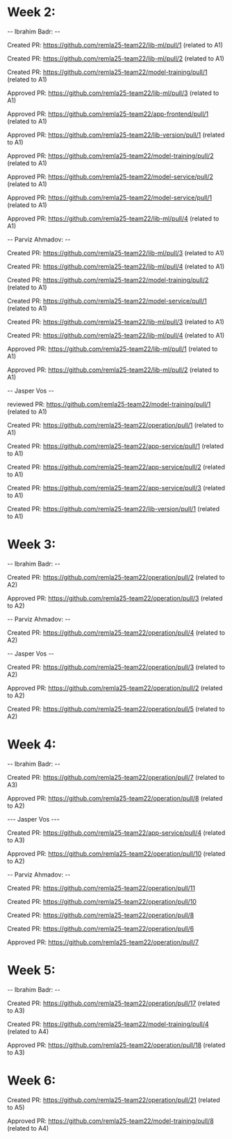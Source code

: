 # Week 2:

-- Ibrahim Badr: --

Created PR: https://github.com/remla25-team22/lib-ml/pull/1  (related to A1)

Created PR: https://github.com/remla25-team22/lib-ml/pull/2  (related to A1)

Created PR: https://github.com/remla25-team22/model-training/pull/1  (related to A1)

Approved PR: https://github.com/remla25-team22/lib-ml/pull/3  (related to A1)

Approved PR: https://github.com/remla25-team22/app-frontend/pull/1  (related to A1)

Approved PR: https://github.com/remla25-team22/lib-version/pull/1  (related to A1)

Approved PR: https://github.com/remla25-team22/model-training/pull/2  (related to A1)

Approved PR: https://github.com/remla25-team22/model-service/pull/2  (related to A1)

Approved PR: https://github.com/remla25-team22/model-service/pull/1  (related to A1)

Approved PR: https://github.com/remla25-team22/lib-ml/pull/4  (related to A1)



-- Parviz Ahmadov: --

Created PR: https://github.com/remla25-team22/lib-ml/pull/3  (related to A1)

Created PR: https://github.com/remla25-team22/lib-ml/pull/4  (related to A1)

Created PR: https://github.com/remla25-team22/model-training/pull/2  (related to A1)

Created PR: https://github.com/remla25-team22/model-service/pull/1  (related to A1)

Created PR: https://github.com/remla25-team22/lib-ml/pull/3  (related to A1)

Created PR: https://github.com/remla25-team22/lib-ml/pull/4  (related to A1)

Approved PR: https://github.com/remla25-team22/lib-ml/pull/1  (related to A1)

Approved PR: https://github.com/remla25-team22/lib-ml/pull/2  (related to A1)


-- Jasper Vos --

reviewed PR: https://github.com/remla25-team22/model-training/pull/1  (related to A1)

Created PR: https://github.com/remla25-team22/operation/pull/1  (related to A1)

Created PR: https://github.com/remla25-team22/app-service/pull/1  (related to A1)

Created PR: https://github.com/remla25-team22/app-service/pull/2  (related to A1)

Created PR: https://github.com/remla25-team22/app-service/pull/3  (related to A1)

Created PR: https://github.com/remla25-team22/lib-version/pull/1  (related to A1)

# Week 3:

-- Ibrahim Badr: --

Created PR: https://github.com/remla25-team22/operation/pull/2  (related to A2)

Approved PR: https://github.com/remla25-team22/operation/pull/3  (related to A2)


-- Parviz Ahmadov: --

Created PR: https://github.com/remla25-team22/operation/pull/4  (related to A2)


-- Jasper Vos --

Created PR: https://github.com/remla25-team22/operation/pull/3  (related to A2)

Approved PR: https://github.com/remla25-team22/operation/pull/2  (related to A2)

Created PR: https://github.com/remla25-team22/operation/pull/5  (related to A2)


  
# Week 4:

-- Ibrahim Badr: --

Created PR: https://github.com/remla25-team22/operation/pull/7  (related to A3)

Approved PR: https://github.com/remla25-team22/operation/pull/8  (related to A2)


--- Jasper Vos ---

Created PR: https://github.com/remla25-team22/app-service/pull/4 (related to A3)

Approved PR: https://github.com/remla25-team22/operation/pull/10 (related to A2)


-- Parviz Ahmadov: --

Created PR: https://github.com/remla25-team22/operation/pull/11

Created PR: https://github.com/remla25-team22/operation/pull/10

Created PR: https://github.com/remla25-team22/operation/pull/8

Created PR: https://github.com/remla25-team22/operation/pull/6

Approved PR: https://github.com/remla25-team22/operation/pull/7

# Week 5:

-- Ibrahim Badr: --

Created PR: https://github.com/remla25-team22/operation/pull/17  (related to A3)

Created PR:  https://github.com/remla25-team22/model-training/pull/4   (related to A4)

Approved PR: https://github.com/remla25-team22/operation/pull/18  (related to A3)

# Week 6: 
Created PR: https://github.com/remla25-team22/operation/pull/21   (related to A5)

Approved PR: https://github.com/remla25-team22/model-training/pull/8   (related to A4)

